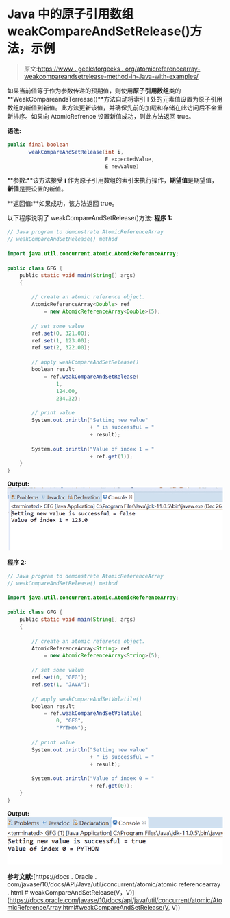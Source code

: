 # Java 中的原子引用数组 weakCompareAndSetRelease()方法，示例

> 原文:[https://www . geeksforgeeks . org/atomicreferencearray-weakcompareandsetrelease-method-in-Java-with-examples/](https://www.geeksforgeeks.org/atomicreferencearray-weakcompareandsetrelease-method-in-java-with-examples/)

如果当前值等于作为参数传递的预期值，则使用**原子引用数组**类的**WeakCompareandsTerrease()**方法自动将索引 I 处的元素值设置为原子引用数组的新值到新值。此方法更新该值，并确保先前的加载和存储在此访问后不会重新排序。如果向 AtomicRefrence 设置新值成功，则此方法返回 true。

**语法:**

```java
public final boolean
       weakCompareAndSetRelease(int i,
                                E expectedValue,
                                E newValue)

```

**参数:**该方法接受 **i** 作为原子引用数组的索引来执行操作，**期望值**是期望值，**新值**是要设置的新值。

**返回值:**如果成功，该方法返回 true。

以下程序说明了 weakCompareAndSetRelease()方法:
**程序 1:**

```java
// Java program to demonstrate AtomicReferenceArray
// weakCompareAndSetRelease() method

import java.util.concurrent.atomic.AtomicReferenceArray;

public class GFG {
    public static void main(String[] args)
    {

        // create an atomic reference object.
        AtomicReferenceArray<Double> ref
            = new AtomicReferenceArray<Double>(5);

        // set some value
        ref.set(0, 321.00);
        ref.set(1, 123.00);
        ref.set(2, 322.00);

        // apply weakCompareAndSetRelease()
        boolean result
            = ref.weakCompareAndSetRelease(
                1,
                124.00,
                234.32);

        // print value
        System.out.println("Setting new value"
                           + " is successful = "
                           + result);

        System.out.println("Value of index 1 = "
                           + ref.get(1));
    }
}
```

**Output:**![](img/3249d6cd983e1acafc1162631506b149.png)

**程序 2:**

```java
// Java program to demonstrate AtomicReferenceArray
// weakCompareAndSetRelease() method

import java.util.concurrent.atomic.AtomicReferenceArray;

public class GFG {
    public static void main(String[] args)
    {

        // create an atomic reference object.
        AtomicReferenceArray<String> ref
            = new AtomicReferenceArray<String>(5);

        // set some value
        ref.set(0, "GFG");
        ref.set(1, "JAVA");

        // apply weakCompareAndSetVolatile()
        boolean result
            = ref.weakCompareAndSetVolatile(
                0, "GFG",
                "PYTHON");

        // print value
        System.out.println("Setting new value"
                           + " is successful = "
                           + result);

        System.out.println("Value of index 0 = "
                           + ref.get(0));
    }
}
```

**Output:**![](img/f040e4188d6a1a4ef38dfac7b08ec3f5.png)

**参考文献:**[https://docs . Oracle . com/javase/10/docs/API/Java/util/concurrent/atomic/atomic referencearray . html # weakCompareAndSetRelease(V，V)](https://docs.oracle.com/javase/10/docs/api/java/util/concurrent/atomic/AtomicReferenceArray.html#weakCompareAndSetRelease(V, V))